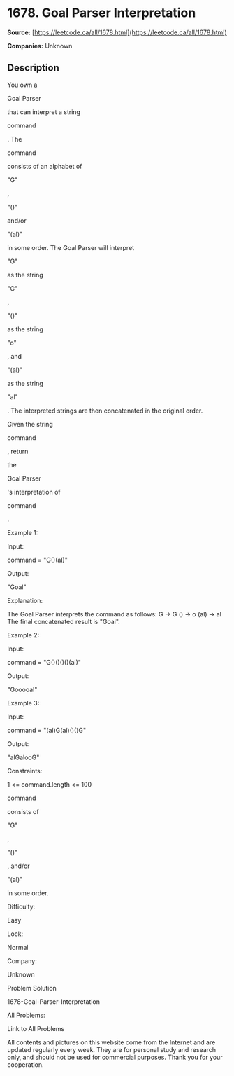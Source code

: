 # 1678. Goal Parser Interpretation

**Source:** [https://leetcode.ca/all/1678.html](https://leetcode.ca/all/1678.html)

**Companies:** Unknown

## Description

You own a

Goal Parser

that can interpret a string

command

. The

command

consists of an alphabet of

"G"

,

"()"

and/or

"(al)"

in some order. The Goal
            Parser will interpret

"G"

as the string

"G"

,

"()"

as the string

"o"

, and

"(al)"

as the string

"al"

.
            The interpreted strings are then concatenated in the original order.

Given the string

command

, return

the

Goal Parser

's
                interpretation of

command

.

Example 1:

Input:

command = "G()(al)"

Output:

"Goal"

Explanation:

The Goal Parser interprets the command as follows:
G -> G
() -> o
(al) -> al
The final concatenated result is "Goal".

Example 2:

Input:

command = "G()()()()(al)"

Output:

"Gooooal"

Example 3:

Input:

command = "(al)G(al)()()G"

Output:

"alGalooG"

Constraints:

1 <= command.length <= 100

command

consists of

"G"

,

"()"

, and/or

"(al)"

in some order.

Difficulty:

Easy

Lock:

Normal

Company:

Unknown

Problem Solution

1678-Goal-Parser-Interpretation

All Problems:

Link to All Problems

All contents and pictures on this website come from the Internet and are updated regularly every week. They are for personal study and research only, and should not be used for commercial purposes. Thank you for your cooperation.

